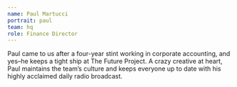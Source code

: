 ```yaml
---
name: Paul Martucci
portrait: paul
team: hq
role: Finance Director
---
```


Paul came to us after a four-year stint working in corporate accounting, and yes–he keeps a tight ship at The Future Project. A crazy creative at heart, Paul maintains the team’s culture and keeps everyone up to date with his highly acclaimed daily radio broadcast.